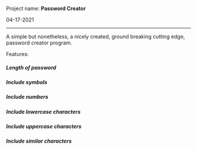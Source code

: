 Project name: **Password Creator**

04-17-2021

---

A simple but nonetheless, a nicely created, ground breaking cutting edge, password creator program.

Features:
#####	Length of password
#####	Include symbols
#####	Include numbers
#####	Include lowercase characters
#####	Include uppercase characters
#####	Include similar characters

